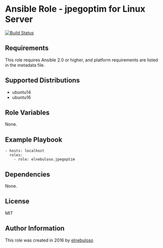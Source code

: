 # Ansible Role - jpegoptim for Linux Server

[![Build Status](https://travis-ci.org/elnebuloso/ansible-role-jpegoptim.svg?branch=master)](https://travis-ci.org/elnebuloso/ansible-role-jpegoptim)

## Requirements

This role requires Ansible 2.0 or higher, and platform requirements are listed in the metadata file.

## Supported Distributions

- ubuntu14
- ubuntu16

## Role Variables

None.

## Example Playbook

```
- hosts: localhost
  roles:
    - role: elnebuloso.jpegoptim
```

## Dependencies

None.

##  License

MIT

##  Author Information

This role was created in 2016 by [elnebuloso](https://github.com/elnebuloso/)